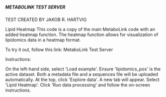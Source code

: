 ##### METABOLINK TEST SERVER ####
TEST CREATED BY JAKOB R. HARTVIG

Lipid Heatmap
This code is a copy of the main MetaboLink code with an added heatmap function. The heatmap function allows for visualization of lipidomics data in a heatmap format.

To try it out, follow this link:
MetaboLink Test Server

Instructions:

On the left-hand side, select 'Load example'.
Ensure 'lipidomics_pos' is the active dataset. Both a metadata file and a sequences file will be uploaded automatically.
At the top, click 'Explore data'.
A new tab will appear. Select 'Lipid Heatmap'.
Click 'Run data processing' and follow the on-screen instructions.